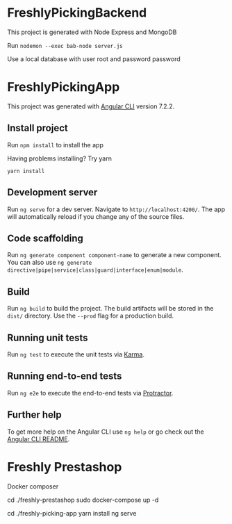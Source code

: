# FreshlyPickingBackend

This project is generated with Node Express and MongoDB

Run `nodemon --exec bab-node server.js`

Use a local database with user root and password password

# FreshlyPickingApp

This project was generated with [Angular CLI](https://github.com/angular/angular-cli) version 7.2.2.

## Install project

Run `npm install` to install the app

Having problems installing? Try yarn

`yarn install`


## Development server

Run `ng serve` for a dev server. Navigate to `http://localhost:4200/`. The app will automatically reload if you change any of the source files.

## Code scaffolding

Run `ng generate component component-name` to generate a new component. You can also use `ng generate directive|pipe|service|class|guard|interface|enum|module`.

## Build

Run `ng build` to build the project. The build artifacts will be stored in the `dist/` directory. Use the `--prod` flag for a production build.

## Running unit tests

Run `ng test` to execute the unit tests via [Karma](https://karma-runner.github.io).

## Running end-to-end tests

Run `ng e2e` to execute the end-to-end tests via [Protractor](http://www.protractortest.org/).

## Further help

To get more help on the Angular CLI use `ng help` or go check out the [Angular CLI README](https://github.com/angular/angular-cli/blob/master/README.md).



# Freshly Prestashop

Docker composer

cd ./freshly-prestashop
sudo docker-compose up -d


cd ./freshly-picking-app
yarn install
ng serve

